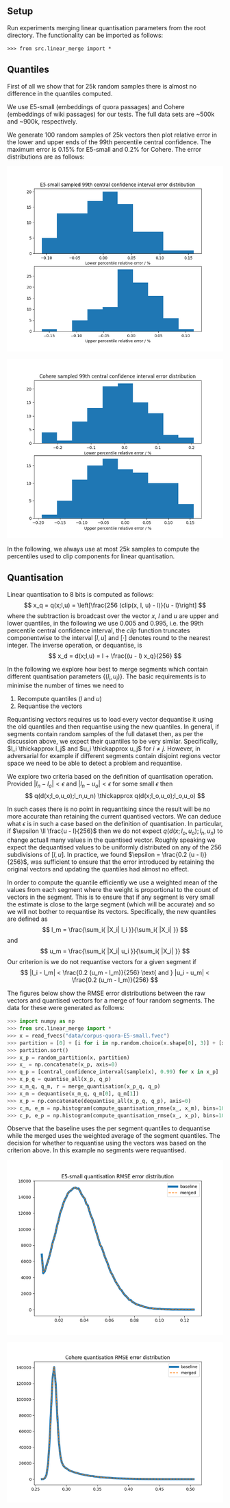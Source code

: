 ## Setup

Run experiments merging linear quantisation parameters from the root directory.
The functionality can be imported as follows: 
```
>>> from src.linear_merge import *
```

## Quantiles

First of all we show that for 25k random samples there is almost no difference in the
quantiles computed.

We use E5-small (embeddings of quora passages) and Cohere (embeddings of wiki passages)
for our tests. The full data sets are ~500k and ~900k, respectively.

We generate 100 random samples of 25k vectors then plot relative error in the lower
and upper ends of the 99th percentile central confidence. The maximum error is 0.15%
for E5-small and 0.2% for Cohere. The error distributions are as follows:

![alt text](./E5-small-CI-Errors.png)

![alt text](./Cohere-CI-Errors.png)

In the following, we always use at most 25k samples to compute the percentiles used
to clip components for linear quantisation.

## Quantisation

Linear quantisation to 8 bits is computed as follows:
$$
  x_q = q(x;l,u) = \left[\frac{256 (clip(x, l, u) - l)}{u - l}\right]
$$
where the subtraction is broadcast over the vector $x$, $l$ and $u$ are upper and
lower quantiles, in the following we use 0.005 and 0.995, i.e. the 99th percentile
central confidence interval, the $clip$ function truncates componentwise to
the interval $[l, u]$ and $[\cdot]$ denotes round to the nearest integer. The
inverse operation, or dequantise, is
$$
  x_d = d(x;l,u) = l + \frac{(u - l) x_q}{256}
$$


In the following we explore how best to merge segments which contain different 
quantisation parameters $\{(l_i, u_i)\}$. The basic requirements is to minimise the
number of times we need to
1. Recompute quantiles ($l$ and $u$)
2. Requantise the vectors

Requantising vectors requires us to load every vector dequantise it using the old
quantiles and then requantise using the new quantiles. In general, if segments
contain random samples of the full dataset then, as per the discussion above, we
expect their quantiles to be very similar. Specifically, $l_i \thickapprox l_j$ 
and $u_i \thickapprox u_j$ for $i \neq j$. However, in adversarial for example if
different segments contain disjoint regions vector space we need to be able to
detect a problem and requantise.

We explore two criteria based on the definition of quantisation operation. Provided
$|l_n - l_o| < \epsilon$ and $|l_n - u_o| < \epsilon$ for some small $\epsilon$
then
$$
   q(d(x;l_o,u_o);l_n,u_n) \thickapprox q(d(x;l_o,u_o);l_o,u_o)
$$

In such cases there is no point in requantising since the result will be no more
accurate than retaining the current quantised vectors. We can deduce what $\epsilon$
is in such a case based on the definition of quantisation. In particular, if
$\epsilon \ll \frac{u - l}{256}$ then we do not expect $q(d(x;l_o,u_o);l_n,u_n)$
to change actuall many values in the quantised vector. Roughly speaking we expect
the dequantised values to be uniformly distributed on any of the 256 subdivisions
of $[l,u]$. In practice, we found $\epsilon = \frac{0.2 (u - l)}{256}$, was sufficient
to ensure that the error introduced by retaining the original vectors and updating
the quantiles had almost no effect.

In order to compute the quantile efficiently we use a weighted mean of the values
from each segment where the weight is proportional to the count of vectors in
the segment. This is to ensure that if any segment is very small the estimate is
close to the large segment (which will be accurate) and so we will not bother to
requantise its vectors. Specifically, the new quantiles are defined as
$$
  l_m = \frac{\sum_i{ |X_i| l_i }}{\sum_i{ |X_i| }}
$$
and
$$
  u_m = \frac{\sum_i{ |X_i| u_i }}{\sum_i{ |X_i| }}
$$
Our criterion is we do not requantise vectors for a given segment if
$$
  |l_i - l_m| < \frac{0.2 (u_m - l_m)}{256} \text{ and } |u_i - u_m| < \frac{0.2 (u_m - l_m)}{256}
$$

The figures below show the RMSE error distributions between the raw vectors
and quantised vectors for a merge of four random segments. The data for these
were generated as follows:
```python
>>> import numpy as np
>>> from src.linear_merge import *
>>> x = read_fvecs("data/corpus-quora-E5-small.fvec")
>>> partition = [0] + [i for i in np.random.choice(x.shape[0], 3)] + [x.shape[0]]
>>> partition.sort()
>>> x_p = random_partition(x, partition)
>>> x_ = np.concatenate(x_p, axis=0)
>>> q_p = [central_confidence_interval(sample(x), 0.99) for x in x_p]
>>> x_p_q = quantise_all(x_p, q_p)
>>> x_m_q, q_m, r = merge_quantisation(x_p_q, q_p)
>>> x_m = dequantise(x_m_q, q_m[0], q_m[1])
>>> x_p = np.concatenate(dequantise_all(x_p_q, q_p), axis=0)
>>> c_m, e_m = np.histogram(compute_quantisation_rmse(x_, x_m), bins=100)
>>> c_p, e_p = np.histogram(compute_quantisation_rmse(x_, x_p), bins=100)
```
Observe that the baseline uses the per segment quantiles to dequantise while
the merged uses the weighted average of the segment quantiles. The decision
for whether to requantise using the vectors was based on the criterion above.
In this example no segments were requantised.

![alt text](./E5-small-quantisation-RMSE.png)

![alt text](./Cohere-quantisation-RMSE.png)